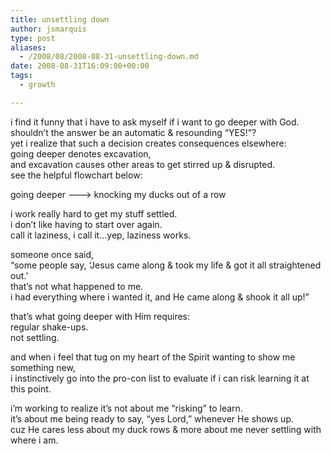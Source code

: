```yaml
---
title: unsettling down
author: jsmarquis
type: post
aliases:
  - /2008/08/2008-08-31-unsettling-down.md
date: 2008-08-31T16:09:00+00:00
tags:
  - growth

---
```

i find it funny that i have to ask myself if i want to go deeper with God.  
shouldn&#8217;t the answer be an automatic & resounding &#8220;YES!&#8221;?  
yet i realize that such a decision creates consequences elsewhere:  
going deeper denotes excavation,  
and excavation causes other areas to get stirred up & disrupted.  
see the helpful flowchart below:

going deeper &#8212;&#8212;&#8212;> knocking my ducks out of a row

i work really hard to get my stuff settled.  
i don&#8217;t like having to start over again.  
call it laziness, i call it&#8230;yep, laziness works.

someone once said,  
&#8220;some people say, &#8216;Jesus came along & took my life & got it all straightened out.&#8217;  
that&#8217;s not what happened to me.  
i had everything where i wanted it, and He came along & shook it all up!&#8221;

that&#8217;s what going deeper with Him requires:  
regular shake-ups.  
not settling.

and when i feel that tug on my heart of the Spirit wanting to show me something new,  
i instinctively go into the pro-con list to evaluate if i can risk learning it at this point.

i&#8217;m working to realize it&#8217;s not about me &#8220;risking&#8221; to learn.  
it&#8217;s about me being ready to say, &#8220;yes Lord,&#8221; whenever He shows up.  
cuz He cares less about my duck rows & more about me never settling with where i am.